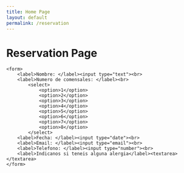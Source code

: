 ```yaml
---
title: Home Page
layout: default
permalink: /reservation
---
```

<div id="reservation">
    <h1>Reservation Page</h1>

    <form>
        <label>Nombre: </label><input type="text"><br>
        <label>Numero de comensales: </label><br>
            <select>
                <option>1</option>
                <option>2</option>
                <option>3</option>
                <option>4</option>
                <option>5</option>
                <option>6</option>
                <option>7</option>
                <option>8</option>
            </select>
        <label>Fecha: </label><input type="date"><br>
        <label>Email: </label><input type="email"><br>
        <label>Telefono: </label><input type="number"><br>
        <label>Indicanos si teneis alguna alergia</label><textarea></textarea>
    </form>
</div>
